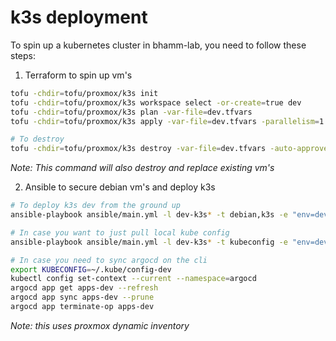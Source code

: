 # k3s deployment
To spin up a kubernetes cluster in bhamm-lab, you need to follow these steps:
1. Terraform to spin up vm's
```bash
tofu -chdir=tofu/proxmox/k3s init
tofu -chdir=tofu/proxmox/k3s workspace select -or-create=true dev
tofu -chdir=tofu/proxmox/k3s plan -var-file=dev.tfvars
tofu -chdir=tofu/proxmox/k3s apply -var-file=dev.tfvars -parallelism=1 -auto-approve

# To destroy
tofu -chdir=tofu/proxmox/k3s destroy -var-file=dev.tfvars -auto-approve
```
*Note: This command will also destroy and replace existing vm's*

2. Ansible to secure debian vm's and deploy k3s
```bash
# To deploy k3s dev from the ground up
ansible-playbook ansible/main.yml -l dev-k3s* -t debian,k3s -e "env=dev BRANCH_NAME=main"

# In case you want to just pull local kube config
ansible-playbook ansible/main.yml -l dev-k3s* -t kubeconfig -e "env=dev k3s_force_deploy=true" --skip-tags debian

# In case you need to sync argocd on the cli
export KUBECONFIG=~/.kube/config-dev
kubectl config set-context --current --namespace=argocd
argocd app get apps-dev --refresh
argocd app sync apps-dev --prune
argocd app terminate-op apps-dev
```
*Note: this uses proxmox dynamic inventory*
